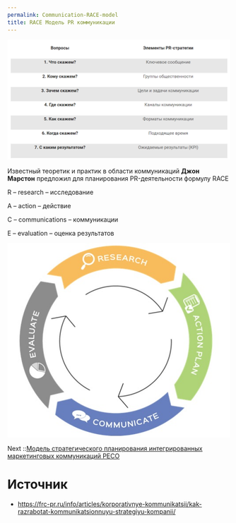 ```yaml
---
permalink: Communication-RACE-model
title: RACE Модель PR коммуникации
---
```


![Pasted image 20231211121452.png](Pasted%20image%2020231211121452.png)

Известный теоретик и практик в области коммуникаций **Джон Марстон** предложил для планирования PR-деятельности формулу RACE

R – research – исследование

A – action – действие

C – communications – коммуникации

E – evaluation – оценка результатов

![500](Pasted%20image%2020231211121247.png)

Next ::[Модель стратегического планирования интегрированных маркетинговых коммуникаций PECO](%D0%9C%D0%BE%D0%B4%D0%B5%D0%BB%D1%8C%20%D1%81%D1%82%D1%80%D0%B0%D1%82%D0%B5%D0%B3%D0%B8%D1%87%D0%B5%D1%81%D0%BA%D0%BE%D0%B3%D0%BE%20%D0%BF%D0%BB%D0%B0%D0%BD%D0%B8%D1%80%D0%BE%D0%B2%D0%B0%D0%BD%D0%B8%D1%8F%20%D0%B8%D0%BD%D1%82%D0%B5%D0%B3%D1%80%D0%B8%D1%80%D0%BE%D0%B2%D0%B0%D0%BD%D0%BD%D1%8B%D1%85%20%D0%BC%D0%B0%D1%80%D0%BA%D0%B5%D1%82%D0%B8%D0%BD%D0%B3%D0%BE%D0%B2%D1%8B%D1%85%20%D0%BA%D0%BE%D0%BC%D0%BC%D1%83%D0%BD%D0%B8%D0%BA%D0%B0%D1%86%D0%B8%D0%B9%20PECO.md)

# Источник

* https://frc-pr.ru/info/articles/korporativnye-kommunikatsii/kak-razrabotat-kommunikatsionnuyu-strategiyu-kompanii/
